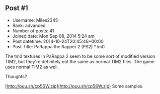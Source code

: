 ## Post #1
- Username: Miles2345
- Rank: advanced
- Number of posts: 41
- Joined date: Mon Sep 08, 2014 5:24 am
- Post datetime: 2014-10-24T20:45:46+00:00
- Post Title: PaRappa the Rapper 2 (PS2) *.tm0

The tm0 textures in PaRappa 2 seem to be some sort of modified version TIM2, but they're definitely not the same as normal TIM2 files. The game uses normal TIM2 as well.

Thoughts?

[http://puu.sh/cp5SW.zip](http://puu.sh/cp5SW.zip) Some samples.
